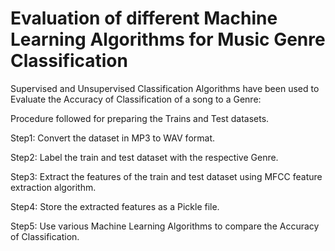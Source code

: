 # Evaluation of different Machine Learning Algorithms for Music Genre Classification


Supervised and Unsupervised Classification Algorithms have been used to Evaluate the Accuracy of Classification of a song to a Genre:

Procedure followed for preparing the Trains and Test datasets.

Step1: Convert the dataset in MP3 to WAV format.

Step2: Label the train and test dataset with the respective Genre.

Step3: Extract the features of the train and test dataset using MFCC feature extraction algorithm.

Step4: Store the extracted features as a Pickle file.

Step5: Use various Machine Learning Algorithms to compare the Accuracy of Classification.
